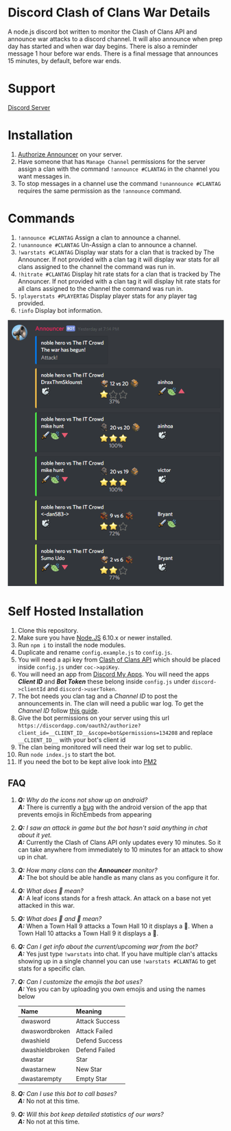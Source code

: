 # Discord Clash of Clans War Details

A node.js discord bot written to monitor the Clash of Clans API and announce war attacks to a discord channel. It will also announce when prep day has started and when war day begins. There is also a reminder message 1 hour before war ends. There is a final message that announces 15 minutes, by default, before war ends.

# Support
[Discord Server](https://discord.gg/25YjV8v)

# Installation

1. [Authorize Announcer](https://discordapp.com/oauth2/authorize?client_id=307275616179322881&scope=bot&permissions=134208) on your server.
1. Have someone that has `Manage Channel` permissions for the server assign a clan with the command `!announce #CLANTAG` in the channel you want messages in.
1. To stop messages in a channel use the command `!unannounce #CLANTAG` requires the same permission as the `!announce` command.

# Commands

1. `!announce #CLANTAG` Assign a clan to announce a channel.
1. `!unannounce #CLANTAG` Un-Assign a clan to announce a channel.
1. `!warstats #CLANTAG` Display war stats for a clan that is tracked by The Announcer. If not provided with a clan tag it will display war stats for all clans assigned to the channel the command was run in.
1. `!hitrate #CLANTAG` Display hit rate stats for a clan that is tracked by The Announcer. If not provided with a clan tag it will display hit rate stats for all clans assigned to the channel the command was run in.
1. `!playerstats #PLAYERTAG` Display player stats for any player tag provided.
1. `!info` Display bot information.

![Screenshot](/screenshot.png)

# Self Hosted Installation

1. Clone this repository.
1. Make sure you have [Node.JS](https://nodejs.org/en/) 6.10.x or newer installed.
1. Run `npm i` to install the node modules.
1. Duplicate and rename `config.example.js` to `config.js`.
1. You will need a api key from [Clash of Clans API](https://developer.clashofclans.com/) which should be placed inside `config.js` under `coc->apiKey`.
1. You will need an app from [Discord My Apps](https://discordapp.com/developers/applications/me). You will need the apps ***Client ID*** and ***Bot Token*** these belong inside `config.js` under `discord->clientId` and `discord->userToken`.
1. The bot needs you clan tag and a *Channel ID* to post the announcements in. The clan will need a public war log. To get the *Channel ID* follow [this guide](https://support.discordapp.com/hc/en-us/articles/206346498-Where-can-I-find-my-server-ID).
1. Give the bot permissions on your server using this url `https://discordapp.com/oauth2/authorize?client_id=__CLIENT_ID__&scope=bot&permissions=134208` and replace `__CLIENT_ID__` with your bot's client id
1. The clan being monitored will need their war log set to public.
1. Run `node index.js` to start the bot.
1. If you need the bot to be kept alive look into [PM2](https://github.com/Unitech/pm2)

## FAQ

1. ***Q:*** *Why do the icons not show up on android?*  
***A:*** There is currently a [bug](https://feedback.discordapp.com/forums/326712-discord-dream-land/suggestions/18524065-fix-emojis-inside-embeds-on-android) with the android version of the app that prevents emojis in RichEmbeds from appearing
1. ***Q:*** *I saw an attack in game but the bot hasn't said anything in chat about it yet.*  
***A:*** Currently the Clash of Clans API only updates every 10 minutes. So it can take anywhere from immediately to 10 minutes for an attack to show up in chat.
1. ***Q:*** *How many clans can the **Announcer** monitor?*  
***A:*** The bot should be able handle as many clans as you configure it for.
1. ***Q:*** *What does 🍃 mean?*  
***A:*** A leaf icons stands for a fresh attack. An attack on a base not yet attacked in this war.
1. ***Q:*** *What does 🔺 and 🔻 mean?*  
***A:*** When a Town Hall 9 attacks a Town Hall 10 it displays a 🔺. When a Town Hall 10 attacks a Town Hall 9 it displays a 🔻.
1. ***Q:*** *Can I get info about the current/upcoming war from the bot?*  
***A:*** Yes just type `!warstats` into chat. If you have multiple clan's attacks showing up in a single channel you can use `!warstats #CLANTAG` to get stats for a specific clan.
1. ***Q:*** *Can I customize the emojis the bot uses?*  
***A:*** Yes you can by uploading you own emojis and using the names below

    |Name | Meaning|
    |-|-|
    |dwasword | Attack Success|
    |dwaswordbroken | Attack Failed|
    |dwashield | Defend Success|
    |dwashieldbroken | Defend Failed|
    |dwastar | Star|
    |dwastarnew | New Star|
    |dwastarempty | Empty Star|
1. ***Q:*** *Can I use this bot to call bases?*  
***A:*** No not at this time.
1. ***Q:*** *Will this bot keep detailed statistics of our wars?*  
***A:*** No not at this time.
